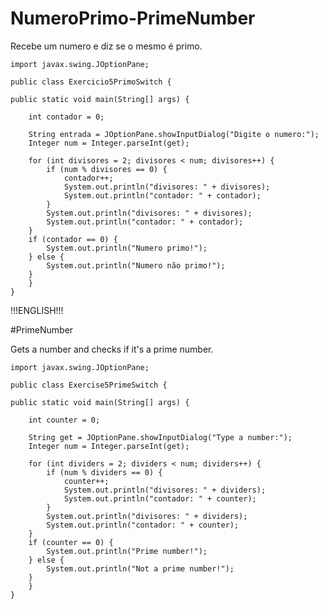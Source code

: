 # NumeroPrimo-PrimeNumber
Recebe um numero e diz se o mesmo é primo.


	import javax.swing.JOptionPane;

	public class Exercicio5PrimoSwitch {

	public static void main(String[] args) {

		int contador = 0;

		String entrada = JOptionPane.showInputDialog("Digite o numero:");
		Integer num = Integer.parseInt(get);

		for (int divisores = 2; divisores < num; divisores++) {
			if (num % divisores == 0) {
				contador++;
				System.out.println("divisores: " + divisores);
				System.out.println("contador: " + contador);
			}
			System.out.println("divisores: " + divisores);
			System.out.println("contador: " + contador);
		}
		if (contador == 0) {
			System.out.println("Numero primo!");
		} else {
			System.out.println("Numero não primo!");
		}
	    }
	}

!!!ENGLISH!!!

#PrimeNumber

Gets a number and checks if it's a prime number.


	import javax.swing.JOptionPane;

	public class Exercise5PrimeSwitch {

	public static void main(String[] args) {

		int counter = 0;

		String get = JOptionPane.showInputDialog("Type a number:");
		Integer num = Integer.parseInt(get);

		for (int dividers = 2; dividers < num; dividers++) {
			if (num % dividers == 0) {
				counter++;
				System.out.println("divisores: " + dividers);
				System.out.println("contador: " + counter);
			}
			System.out.println("divisores: " + dividers);
			System.out.println("contador: " + counter);
		}
		if (counter == 0) {
			System.out.println("Prime number!");
		} else {
			System.out.println("Not a prime number!");
		}
	    }
	}
